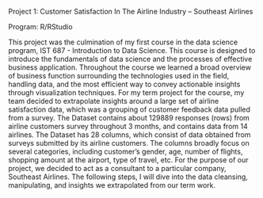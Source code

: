 Project 1: Customer Satisfaction In The Airline Industry – Southeast Airlines

Program: R/RStudio

This project was the culmination of my first course in the data science program, IST 687 - Introduction to Data Science. This course is designed to introduce 
the fundamentals of data science and the processes of effective business application. Throughout the course we learned a broad overview of business function 
surrounding the technologies used in the field, handling data, and the most efficient way to convey actionable insights through visualization techniques. For my 
term project for the course, my team decided to extrapolate insights around a large set of airline satisfaction data, which was a grouping of customer feedback data
pulled from a survey. The Dataset contains about 129889 responses (rows) from airline customers survey throughout 3 months, and contains data from 14 airlines. The 
Dataset has 28 columns, which consist of data obtained from surveys submitted by its airline customers. The columns broadly focus on several categories, including 
customer’s gender, age, number of flights, shopping amount at the airport, type of travel, etc. For the purpose of our project, we decided to act as a consultant 
to a particular company, Southeast Airlines. The following steps, I will dive into the data cleansing, manipulating, and insights we extrapolated from our term work. 

